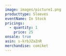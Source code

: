 ```yaml
---
image: images/picture1.png
producttype: Sleeves
eventName: In Stock
pricings:
  - quantity: 1
    price: 25
onsale: true
asin: s-krbJZaZnR
merchandise: comiket
---
```

